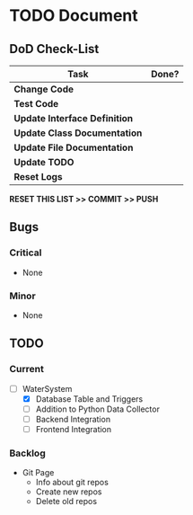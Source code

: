 # TODO Document

## DoD Check-List

|Task                           |Done?  |  
|-------------------------------|:-----:|  
|**Change Code**                |  |  
|**Test Code**                  |  |  
|**Update Interface Definition**|  |  
|**Update Class Documentation** |  |  
|**Update File Documentation**  |  |  
|**Update TODO**                |  |  
|**Reset Logs**                 |  |  

**RESET THIS LIST >> COMMIT >> PUSH**

## Bugs

### Critical

- None

### Minor

- None

## TODO

### Current

- [ ] WaterSystem
  - [X] Database Table and Triggers
  - [ ] Addition to Python Data Collector
  - [ ] Backend Integration
  - [ ] Frontend Integration

### Backlog

- Git Page
  - Info about git repos
  - Create new repos
  - Delete old repos
